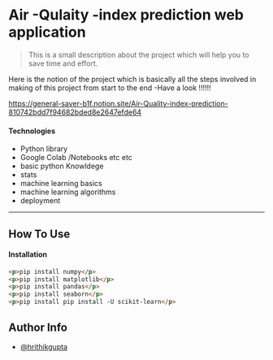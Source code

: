 # Air -Qulaity -index prediction web application


> This is a small description about the project which will help you to save time and effort.

Here is the notion of the project which is basically all the steps involved in making of this project from start to the end -Have a look !!!!!!

https://general-saver-b1f.notion.site/Air-Quality-index-prediction-810742bdd7f94682bded8e2647efde64

#### Technologies

- Python library
- Google Colab /Notebooks etc etc
- basic python Knowldege
- stats
- machine learning basics 
- machine learning algorithms 
- deployment 

---

## How To Use

#### Installation
```html
<p>pip install numpy</p>
<p>pip install matplotlib</p>
<p>pip install pandas</p>
<p>pip install seaborn</p>
<p>pip install pip install -U scikit-learn</p>

```


## Author Info

- [@hrithikgupta](https://www.linkedin.com/in/hrithikgupta/)
